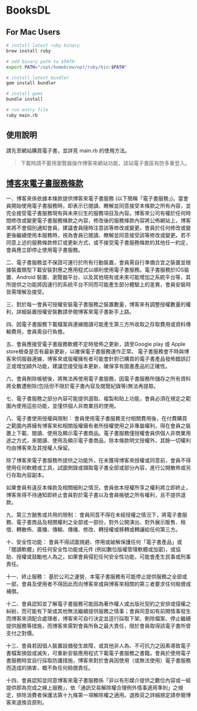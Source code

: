 # BooksDL

## For Mac Users

```bash
# install latest ruby binary
brew install ruby

# add binary path to $PATH
export PATH="/opt/homebrew/opt/ruby/bin:$PATH"

# install latest bundler
gem install bundler

# install gems
bundle install

# run entry file
ruby main.rb
```

## 使用說明
請先至網站購買電子書，並詳見 main.rb 的使用方法。

> 下載時請不要用瀏覽器操作博客來網站功能，該站電子書區有防多重登入。

## [博客來電子書服務條款](https://www.books.com.tw/web/sys_qalist/qa_1_80#M201105_0_getQaQuestion_P00ce00020006_42)

一、博客來係依據本條款提供博客來電子書服務 (以下簡稱「電子書服務」)。當會員開始使用電子書服務時，即表示已閱讀、瞭解並同意接受本條款之所有內容，並完全接受電子書服務現有與未來衍生的服務項目及內容。博客來公司有權於任何時間修改或變更電子書服務條款之內容，修改後的服務條款內容將公佈網站上，博客來將不會個別通知會員，建議會員隨時注意該等修改或變更。會員於任何修改或變更後繼續使用本服務時，視為會員已閱讀、瞭解並同意接受該等修改或變更。若不同意上述的服務條款修訂或更新方式，或不接受電子書服務條款的其他任一約定，會員應立即停止使用電子書服務。

二、電子書服務並不保證可運行於所有行動裝置，會員需自行準備合宜之裝置並根據裝置類型下載安裝對應之應用程式以順利使用電子書服務。電子書服務於IOS裝置、Android 裝置、瀏覽器平台、以及其他現有或未來可能增加之系統平台等，其所提供之功能將因運行的系統平台不同而可能產生部分體驗上的差異，會員安裝時皆需理解及接受。

三、對於每一會員可授權安裝電子書服務之裝置數量，博客來有調整授權數量的權利，詳細裝置授權安裝數請參閱博客來電子書新手上路。

四、因電子書服務下載檔案與連線閱讀可能產生第三方所收取之存取費用或資料傳輸費用，會員需自行負擔。

五、會員應接受電子書服務軟體不定時發佈之更新，請至Google play 或 Apple store檢查是否有最新更新，以確保電子書服務運作正常。
電子書服務會不時與博客來伺服器連線，博客來或版權擁有者可能會針對已購買的電子書產品發佈錯誤訂正或增加額外功能，建議您接受版本更新，確保享有圖書產品的正確性。

六、會員刪除帳號後，將無法再使用電子書服務，因電子書服務所儲存之所有資料將全數遭刪除(包括但不限於電子書內容及閱覽紀錄等)無法再提取。

七、電子書服務之部分內容可能提供選取、複製和貼上功能，會員必須在規定之範圍內使用這些功能，並僅供個人非商業目的使用。

八、電子書使用授權與限制：
會員使用電子書服務支付相關費用後，在付費購買之範圍內將擁有博客來和相關版權擁有者所授權使用之非專屬權利，得在會員之裝置上下載、閱讀、使用及顯示電子書商品。電子書服務僅授權會員供個人非商業用途之方式，來閱讀、使用及顯示電子書商品，除本條款明文授權外，其餘一切權利均由博客來及其授權人保留。

除了博客來電子書服務所提供之功能外，在未獲得博客來授權或同意前，會員不得使用任何軟體或工具，試圖側錄或擷取電子書全部或部分內容，進行公開散佈或另行存取內容副本。

如果會員有違反本條款及相關細則之情況，會員依本授權所享之權利將立即終止，博客來得不待通知即終止會員對於電子書以及會員帳號之所有權利，且不提供退款。

九、第三方銷售或共用的限制：
會員同意不得在未經授權之情況下，將電子書服務、電子書商品及相關權利之全部或一部份，對外公開演出、對外展示販售、租借、轉散佈、廣播、傳輸、傳播、修改、轉授權或移轉或轉讓給任何第三方。

十、安全性功能：
會員不得試圖規避、停用或破解保護任何「電子書產品」或「閱讀軟體」的任何安全性功能或元件 (例如數位版權管理軟體或加密)，或協助、授權或鼓勵他人為之。如果會員侵犯任何安全性功能，可能會產生民事或刑事責任。

十一、終止服務：
基於公司之運營，本電子書服務有可能停止提供服務之全部或一部，會員及使用者不得因此而向博客來或與博客來相關的第三者要求任何賠償或補償。

十二、會員認知並了解電子書服務可能因為著作權人或出版社契約之安排或侵權之糾紛，而可能有下架或其他無法繼續提供服務之情事；會員同意如有前開情事發生而博客來須配合處理者，博客來可自行決定並逕行採取下架、刪除檔案、停止繼續提供服務等措施，而博客來需對會員所負之最大責任，限於會員取得該電子書所曾支付之對價。

十三、會員若因個人裝置設備發生故障，或其他非人為、不可抗力之因素導致電子書檔案損毀或滅失，可重新安裝應用程式下載電子書服務之書籍。會員於使用電子書服務時宜自行採取防護措施，博客來對於會員因使用（或無法使用）電子書服務而造成的損害，概不負任何賠償責任。

十四、會員認知並同意博客來電子書服務係「非以有形媒介提供之數位內容或一經提供即為完成之線上服務」，依「通訊交易解除權合理例外情事適用準則」之規定，排除消費者保護法第十九條第一項解除權之適用。退換貨之詳細規定請參閱博客來退換貨原則。
